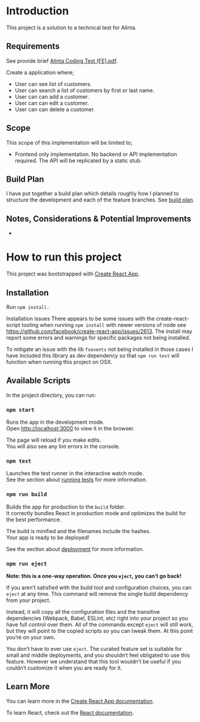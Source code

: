 # Introduction

This project is a solution to a technical test for Alinta.

## Requirements

See provide brief [Alinta Coding Test (FE).pdf](./docs/Alinta%20Coding%20Test%20(FE).pdf).

Create a application where;
* User can see list of customers.
* User can search a list of customers by first or last name.
* User can can add a customer.
* User can can edit a customer.
* User can can delete a customer.

## Scope

This scope of this implementation will be limited to;

* Frontend only implementation. No backend or API implementation required. The API will be replicated by a static stub.

## Build Plan

I have put together a build plan which details roughly how I planned to structure the development and each of the feature branches. See [build plan](./docs/BUILD_PLAN.md).

## Notes, Considerations & Potential Improvements

* 

# How to run this project

This project was bootstrapped with [Create React App](https://github.com/facebook/create-react-app).

## Installation

Run `npm install.`

Installation issues
There appears to be some issues with the create-react-script tooling when running `npm install` with newer versions of node see https://github.com/facebook/create-react-app/issues/2613. The install may report some errors and warnings for specific packages not being installed.

To mitigate an issue with the lib `fsevents` not being installed in those cases I have included this library as dev dependency so that `npm run test` will function when running this project on OSX.



## Available Scripts

In the project directory, you can run:

### `npm start`

Runs the app in the development mode.<br>
Open [http://localhost:3000](http://localhost:3000) to view it in the browser.

The page will reload if you make edits.<br>
You will also see any lint errors in the console.

### `npm test`

Launches the test runner in the interactive watch mode.<br>
See the section about [running tests](https://facebook.github.io/create-react-app/docs/running-tests) for more information.

### `npm run build`

Builds the app for production to the `build` folder.<br>
It correctly bundles React in production mode and optimizes the build for the best performance.

The build is minified and the filenames include the hashes.<br>
Your app is ready to be deployed!

See the section about [deployment](https://facebook.github.io/create-react-app/docs/deployment) for more information.

### `npm run eject`

**Note: this is a one-way operation. Once you `eject`, you can’t go back!**

If you aren’t satisfied with the build tool and configuration choices, you can `eject` at any time. This command will remove the single build dependency from your project.

Instead, it will copy all the configuration files and the transitive dependencies (Webpack, Babel, ESLint, etc) right into your project so you have full control over them. All of the commands except `eject` will still work, but they will point to the copied scripts so you can tweak them. At this point you’re on your own.

You don’t have to ever use `eject`. The curated feature set is suitable for small and middle deployments, and you shouldn’t feel obligated to use this feature. However we understand that this tool wouldn’t be useful if you couldn’t customize it when you are ready for it.

## Learn More

You can learn more in the [Create React App documentation](https://facebook.github.io/create-react-app/docs/getting-started).

To learn React, check out the [React documentation](https://reactjs.org/).
